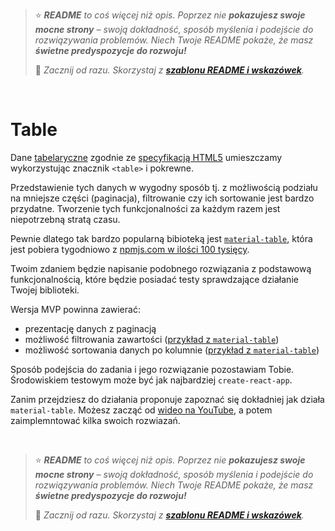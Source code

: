 > ⭐ ***README** to coś więcej niż opis. Poprzez nie **pokazujesz swoje mocne strony** – swoją dokładność, sposób myślenia i podejście do rozwiązywania problemów. Niech Twoje README pokaże, że masz **świetne predyspozycje do rozwoju!***
> 
> 🎁 *Zacznij od razu. Skorzystaj z **[szablonu README i wskazówek](https://github.com/devmentor-pl/readme-template)**.* 

&nbsp;


# Table

Dane [tabelaryczne](https://sjp.pwn.pl/slowniki/tabelaryczny.html) zgodnie ze [specyfikacją HTML5](https://www.w3.org/TR/2014/REC-html5-20141028/tabular-data.html) umieszczamy wykorzystując znacznik `<table>` i pokrewne.

Przedstawienie tych danych w wygodny sposób tj. z możliwością podziału na mniejsze części (paginacja), filtrowanie czy ich sortowanie jest bardzo przydatne. Tworzenie tych funkcjonalności za każdym razem jest niepotrzebną stratą czasu.

Pewnie dlatego tak bardzo popularną bibioteką jest [`material-table`](https://github.com/mbrn/material-table), która jest pobiera tygodniowo z [npmjs.com w ilości 100 tysięcy](https://www.npmjs.com/package/material-table).

Twoim zdaniem będzie napisanie podobnego rozwiązania z podstawową funkcjonalnością, które będzie posiadać testy sprawdzające działanie Twojej biblioteki.

Wersja MVP powinna zawierać:
- prezentację danych z paginacją
- możliwość filtrowania zawartości ([przykład z `material-table`](https://material-table.com/#/docs/features/filtering))
- możliwość sortowania danych po kolumnie ([przykład z `material-table`](https://material-table.com/#/docs/features/sorting))

Sposób podejścia do zadania i jego rozwiązanie pozostawiam Tobie. Środowiskiem testowym może być jak najbardziej `create-react-app`.

Zanim przejdziesz do działania proponuje zapoznać się dokładniej jak działa `material-table`. Możesz zacząć od [wideo na YouTube](https://www.youtube.com/watch?v=0YqZ9837dIE), a potem zaimplemntować kilka swoich rozwiazań.



&nbsp;

> ⭐ ***README** to coś więcej niż opis. Poprzez nie **pokazujesz swoje mocne strony** – swoją dokładność, sposób myślenia i podejście do rozwiązywania problemów. Niech Twoje README pokaże, że masz **świetne predyspozycje do rozwoju!***
> 
> 🎁 *Zacznij od razu. Skorzystaj z **[szablonu README i wskazówek](https://github.com/devmentor-pl/readme-template)**.* 
